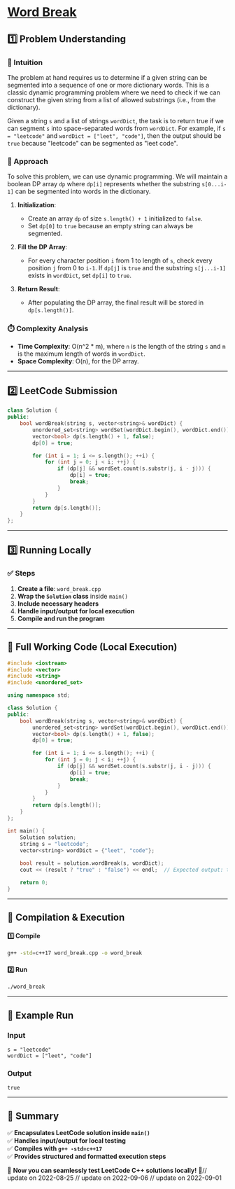# **[Word Break](https://leetcode.com/problems/word-break/description/)**  

## **1️⃣ Problem Understanding**  
### **📌 Intuition**  
The problem at hand requires us to determine if a given string can be segmented into a sequence of one or more dictionary words. This is a classic dynamic programming problem where we need to check if we can construct the given string from a list of allowed substrings (i.e., from the dictionary). 

Given a string `s` and a list of strings `wordDict`, the task is to return true if we can segment `s` into space-separated words from `wordDict`. For example, if `s = "leetcode"` and `wordDict = ["leet", "code"]`, then the output should be `true` because "leetcode" can be segmented as "leet code".

### **🚀 Approach**  
To solve this problem, we can use dynamic programming. We will maintain a boolean DP array `dp` where `dp[i]` represents whether the substring `s[0...i-1]` can be segmented into words in the dictionary.

1. **Initialization**: 
   - Create an array `dp` of size `s.length() + 1` initialized to `false`.
   - Set `dp[0]` to `true` because an empty string can always be segmented.

2. **Fill the DP Array**: 
   - For every character position `i` from 1 to length of `s`, check every position `j` from 0 to `i-1`. If `dp[j]` is `true` and the substring `s[j...i-1]` exists in `wordDict`, set `dp[i]` to `true`.

3. **Return Result**: 
   - After populating the DP array, the final result will be stored in `dp[s.length()]`.

### **⏱️ Complexity Analysis**  
- **Time Complexity**: O(n^2 * m), where `n` is the length of the string `s` and `m` is the maximum length of words in `wordDict`.
- **Space Complexity**: O(n), for the DP array.

---  

## **2️⃣ LeetCode Submission**  
```cpp
class Solution {
public:
    bool wordBreak(string s, vector<string>& wordDict) {
        unordered_set<string> wordSet(wordDict.begin(), wordDict.end());
        vector<bool> dp(s.length() + 1, false);
        dp[0] = true;

        for (int i = 1; i <= s.length(); ++i) {
            for (int j = 0; j < i; ++j) {
                if (dp[j] && wordSet.count(s.substr(j, i - j))) {
                    dp[i] = true;
                    break;
                }
            }
        }
        return dp[s.length()];
    }
};
```  

---  

## **3️⃣ Running Locally**  
### **✅ Steps**  
1. **Create a file**: `word_break.cpp`  
2. **Wrap the `Solution` class** inside `main()`  
3. **Include necessary headers**  
4. **Handle input/output for local execution**  
5. **Compile and run the program**  

---  

## **📝 Full Working Code (Local Execution)**  
```cpp
#include <iostream>
#include <vector>
#include <string>
#include <unordered_set>

using namespace std;

class Solution {
public:
    bool wordBreak(string s, vector<string>& wordDict) {
        unordered_set<string> wordSet(wordDict.begin(), wordDict.end());
        vector<bool> dp(s.length() + 1, false);
        dp[0] = true;

        for (int i = 1; i <= s.length(); ++i) {
            for (int j = 0; j < i; ++j) {
                if (dp[j] && wordSet.count(s.substr(j, i - j))) {
                    dp[i] = true;
                    break;
                }
            }
        }
        return dp[s.length()];
    }
};

int main() {
    Solution solution;
    string s = "leetcode";
    vector<string> wordDict = {"leet", "code"};
    
    bool result = solution.wordBreak(s, wordDict);
    cout << (result ? "true" : "false") << endl;  // Expected output: true

    return 0;
}
```  

---  

## **🔧 Compilation & Execution**  
#### **1️⃣ Compile**  
```bash
g++ -std=c++17 word_break.cpp -o word_break
```  

#### **2️⃣ Run**  
```bash
./word_break
```  

---  

## **🎯 Example Run**  
### **Input**  
```
s = "leetcode"
wordDict = ["leet", "code"]
```  
### **Output**  
```
true
```  

---  

## **📌 Summary**  
✅ **Encapsulates LeetCode solution inside `main()`**  
✅ **Handles input/output for local testing**  
✅ **Compiles with `g++ -std=c++17`**  
✅ **Provides structured and formatted execution steps**  

🚀 **Now you can seamlessly test LeetCode C++ solutions locally!** 🚀// update on 2022-08-25
// update on 2022-09-06
// update on 2022-09-01
